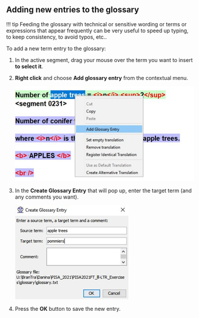 ## Adding new entries to the glossary

!!! tip
    Feeding the glossary with technical or sensitive wording or terms or expressions that appear frequently can be very useful to speed up typing, to keep consistency, to avoid typos, etc..

To add a new term entry to the glossary:

1. In the active segment, drag your mouse over the term you want to insert **to select it**.
2. **Right click** and choose **Add glossary entry** from the contextual menu.

   ![](../_img/22_add_glossary_entry.jpg)

3. In the **Create Glossary Entry** that will pop up, enter the target term (and any comments you want).

   ![](../_img/23_glossary_term.jpg)

4. Press the **OK** button to save the new entry.
